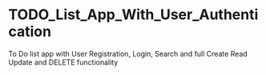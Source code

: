 # TODO_List_App_With_User_Authentication
To Do list app with User Registration, Login, Search and full Create Read Update and DELETE functionality
